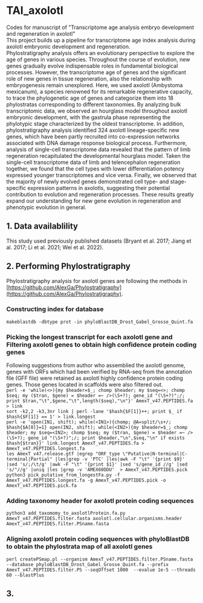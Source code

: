 # TAI_axolotl
Codes for manuscript of "Transcriptome age analysis embryo development and regeneration in axolotl"  
This project builds up a pipeline for transcriptome age index analysis during axolotl embryonic development and regeneration.   
Phylostratigraphy analysis offers an evolutionary perspective to explore the age of genes in various species. Throughout the course of evolution, new genes gradually evolve indispensable roles in fundamental biological processes. However, the transcriptome age of genes and the significant role of new genes in tissue regeneration, also the relationship with embryogenesis remain unexplored. Here, we used axolotl (Ambystoma mexicanum), a species renowned for its remarkable regenerative capacity, to trace the phylogenetic age of genes and categorize them into 18 phylostratas corresponding to different taxonomies. By analyzing bulk transcriptomic data, we observed an hourglass model throughout axolotl embryonic development, with the gastrula phase representing the phylotypic stage characterized by the oldest transcriptome. In addition, phylostratigraphy analysis identified 324 axolotl lineage-specific new genes, which have been partly recruited into co-expression networks associated with DNA damage response biological process. Furthermore, analysis of single-cell transcriptome data revealed that the pattern of limb regeneration recapitulated the developmental hourglass model. Taken the single-cell transcriptome data of limb and telencephalon regeneration together, we found that the cell types with lower differentiation potency expressed younger transcriptomes and vice versa. Finally, we observed that the majority of newly evolved genes demonstrated cell type- and stage-specific expression patterns in axolotls, suggesting their potential contribution to evolution and regeneration processes. These results greatly expand our understanding for new gene evolution in regeneration and phenotypic evolution in general.    
## 1. Data availablility
This study used previously published datasets (Bryant et al. 2017; Jiang et al. 2017; Li et al. 2021; Wei et al. 2022).
## 2. Performing Phylostratigraphy  
Phylostratigraphy analysis for axolotl genes are following the methods in [https://github.com/AlexGa/Phylostratigraphy](https://github.com/AlexGa/Phylostratigraphy).
###  Constructing index for database    
`makeblastdb -dbtype prot -in phyloBlastDB_Drost_Gabel_Grosse_Quint.fa`    
###  Picking the longest transcript for each axolotl gene and Filtering axolotl genes to obtain high confidence protein coding genes    
Following suggestions from author who assemblied the axolotl genome, genes with ORFs which had been verified by RNA-seq from the annotation file (GFF file) were retained as axolotl highly confidence protein coding genes. Those genes located in scaffolds were also filtered out.  
`perl -e 'while(<>){my $header=$_; chomp $header; my $seq=<>; chomp $seq; my ($tran, $gene) = $header =~ />(\S+?); gene_id "(\S+?)";/; print $tran,"\t",$gene,"\t",length($seq),"\n"}' AmexT_v47.PEPTIDES.fa > link`  
`sort -k2,2 -k3,3nr link | perl -lane '$hash{$F[1]}++; print $_ if $hash{$F[1]} == 1' > link.longest`  
`perl -e 'open(IN1, shift); while(<IN1>){chomp; @A=split/\s+/; $hash{$A[0]}=1} open(IN2, shift); while(<IN2>){my $header=$_; chomp $header; my $seq=<IN2>; chomp $seq; my ($tran, $gene) = $header =~ />(\S+?); gene_id "(\S+?)";/; print $header,"\n",$seq,"\n" if exists $hash{$tran}}' link.longest AmexT_v47.PEPTIDES.fa > AmexT_v47.PEPTIDES.longest.fa`   
`les AmexT_v47.release.gtf |egrep "ORF_type \"Putative|N-terminal|C-terminal|Partial" |les|grep -v 'PTC' |les|awk -F "\t" '{print $9}' |sed 's/;/\t/g' |awk -F "\t" '{print $1}' |sed 's/gene_id //g' |sed 's/"//g' |uniq |les |grep -v 'AMEX60DDU'  > AmexT_v47.PEPTIDES.pick`  
`python3 pick_putative_from_longestFa.py -f AmexT_v47.PEPTIDES.longest.fa -g AmexT_v47.PEPTIDES.pick -o AmexT_v47.PEPTIDES.pick.fa`      
###  Adding taxonomy header for axolotl protein coding sequences    
`python3 add_taxomomy_to_axolotlProtein.fa.py AmexT_v47.PEPTIDES.filter.fasta axolotl.cellular.organisms.header AmexT_v47.PEPTIDES.filter.PSname.fasta`    
###  Aligning axolotl protein coding sequences with phyloBlastDB to obtain the phylostrata map of all axolotl genes    
`perl createPSmap.pl --organism AmexT_v47.PEPTIDES.filter.PSname.fasta --database phyloBlastDB_Drost_Gabel_Grosse_Quint.fa --prefix AmexT_v47.PEPTIDES.filter.PS --seqOffset 1000  --evalue 1e-5 --threads 60 --blastPlus`    
## 3.   
